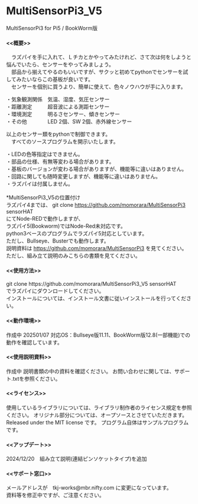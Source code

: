# MultiSensorPi3_V5
MultiSensorPi3 for Pi5 / BookWorm版

<h4><<概要>></h4>
　ラズパイを手に入れて、Ｌチカとかやってみたけれど、さて次は何をしようと悩んでいたら、センサーをやってみましょう。<br>
　部品から揃えてやるのもいいですが、サクッと初めてpythonでセンサーを試してみたいならこの基板が良いです。<br>
　センサーを個別に買うより、簡単に使えて、色々ノウハウが手に入ります。
 
  ・気象観測関係　気温、湿度、気圧センサー<br>
  ・距離測定　　　超音波による測距センサー<br>
  ・環境測定　　　明るさセンサー、傾きセンサー<br>
  ・その他　　　　LED 2個、SW 2個、赤外線センサー<br>
  
  以上のセンサー類をpythonで制御できます。<br>
　すべてのソースプログラムを開示いたします。<br>

・LEDの色等指定はできません。<br>
・部品の仕様、有無等変わる場合があります。 <br>
・基板のバージョンが変わる場合がありますが、機能等に違いはありません。<br>
・回路に関しても随時変更しますが、機能等に違いはありません。<br>
・ラズパイは付属しません。<br>
<br>
*MultiSensorPi3_V5の位置付け<br>
ラズパイ4までは、
git clone https://github.com/momorara/MultiSensorPi3 sensorHAT<br>
にてNode-REDで動作しますが、<br>
ラズパイ5(Bookworm)ではNode-Red未対応です。<br>
python3ベースのプログラムでラズパイ5対応としています。<br>
ただし、Bullseye、Busterでも動作します。<br>
説明資料は
https://github.com/momorara/MultiSensorPi3
を見てください。
ただし、組み立て説明のみこちらの書類を見てください。

<h4><<使用方法>></h4>
git clone https://github.com/momorara/MultiSensorPi3_V5 sensorHAT<br>
でラズパイにダウンロードしてください。<br>
インストールについては、インストール文書に従いインストールを行ってください。<br>

<h4><<動作環境>></h4>  作成中
202501/07 対応OS：Bullseye版11.11、BookWorm版12.8(一部機能)での動作を確認しています。<br>
   
<h4><<使用説明資料>></h4>  作成中
説明書類の中の資料を確認ください。
お問い合わせに関しては、サポート.txtを参照ください。

<h4><<ライセンス>></h4>
使用しているライブラリについては、ライブラリ制作者のライセンス規定を参照ください。
オリジナル部分については、オープソースとさせていただきます。
Released under the MIT license です。
プログラム自体はサンプルプログラムです。

<h4><<アップデート>></h4>
2024/12/20　組み立て説明(連結ピンソケットタイプ)を追加<br>

<h4><<サポート窓口>></h4>
  メールアドレスが　tkj-works@mbr.nifty.com に変更になっています。<br>
  資料等を修正中ですが、ご注意ください。<br>
